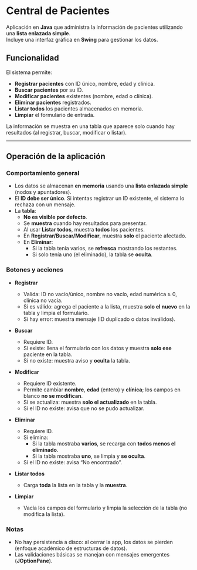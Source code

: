 # Central de Pacientes

Aplicación en **Java** que administra la información de pacientes utilizando una **lista enlazada simple**.  
Incluye una interfaz gráfica en **Swing** para gestionar los datos.

## Funcionalidad

El sistema permite:

- **Registrar pacientes** con ID único, nombre, edad y clínica.
- **Buscar pacientes** por su ID.
- **Modificar pacientes** existentes (nombre, edad o clínica).
- **Eliminar pacientes** registrados.
- **Listar todos** los pacientes almacenados en memoria.
- **Limpiar** el formulario de entrada.

La información se muestra en una tabla que aparece solo cuando hay resultados (al registrar, buscar, modificar o listar).

---

## Operación de la aplicación

### Comportamiento general
- Los datos se almacenan **en memoria** usando una **lista enlazada simple** (nodos y apuntadores).  
- El **ID debe ser único**. Si intentas registrar un ID existente, el sistema lo rechaza con un mensaje.  
- La **tabla**:
  - **No es visible por defecto**.
  - Se **muestra** cuando hay resultados para presentar.
  - Al usar **Listar todos**, muestra **todos** los pacientes.
  - En **Registrar/Buscar/Modificar**, muestra **solo** el paciente afectado.
  - En **Eliminar**:
    - Si la tabla tenía varios, se **refresca** mostrando los restantes.
    - Si solo tenía uno (el eliminado), la tabla se **oculta**.

### Botones y acciones

- **Registrar**
  - Valida: ID no vacío/único, nombre no vacío, edad numérica ≥ 0, clínica no vacía.
  - Si es válido: agrega el paciente a la lista, muestra **solo el nuevo** en la tabla y limpia el formulario.
  - Si hay error: muestra mensaje (ID duplicado o datos inválidos).

- **Buscar**
  - Requiere ID.
  - Si existe: llena el formulario con los datos y muestra **solo ese** paciente en la tabla.
  - Si no existe: muestra aviso y **oculta** la tabla.

- **Modificar**
  - Requiere ID existente.
  - Permite cambiar **nombre**, **edad** (entero) y **clínica**; los campos en blanco **no se modifican**.
  - Si se actualiza: muestra **solo el actualizado** en la tabla.
  - Si el ID no existe: avisa que no se pudo actualizar.

- **Eliminar**
  - Requiere ID.
  - Si elimina:
    - Si la tabla mostraba **varios**, se recarga con **todos menos el eliminado**.
    - Si la tabla mostraba **uno**, se limpia y **se oculta**.
  - Si el ID no existe: avisa “No encontrado”.

- **Listar todos**
  - Carga **toda** la lista en la tabla y la **muestra**.

- **Limpiar**
  - Vacía los campos del formulario y limpia la selección de la tabla (no modifica la lista).

### Notas
- No hay persistencia a disco: al cerrar la app, los datos se pierden (enfoque académico de estructuras de datos).
- Las validaciones básicas se manejan con mensajes emergentes (**JOptionPane**).


